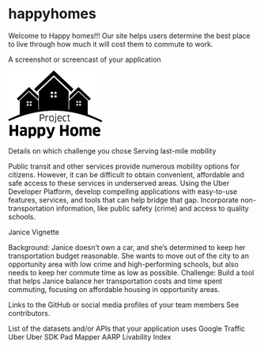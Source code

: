 # happyhomes

Welcome to Happy homes!!! Our site helps users determine the best place to live through how much it will cost them to commute to work.


A screenshot or screencast of your application


![Isn't our app beautiful?!](www/images/logo.png)


Details on which challenge you chose
Serving last-mile mobility

Public transit and other services provide numerous mobility options for citizens. However, it can be difficult to obtain convenient, affordable and safe access to these services in underserved areas. Using the Uber Developer Platform, develop compelling applications with easy-to-use features, services, and tools that can help bridge that gap. Incorporate non-transportation information, like public safety (crime) and access to quality schools.

Janice Vignette

Background: Janice doesn’t own a car, and she’s determined to keep her transportation budget reasonable. She wants to move out of the city to an opportunity area with low crime and high-performing schools, but also needs to keep her commute time as low as possible.
Challenge: Build a tool that helps Janice balance her transportation costs and time spent commuting, focusing on affordable housing in opportunity areas.

Links to the GitHub or social media profiles of your team members
See contributors.

List of the datasets and/or APIs that your application uses
Google Traffic
Uber
Uber SDK
Pad Mapper
AARP Livability Index
